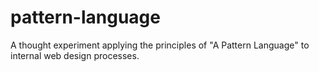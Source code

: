 pattern-language
================

A thought experiment applying the principles of "A Pattern Language" to internal web design processes.